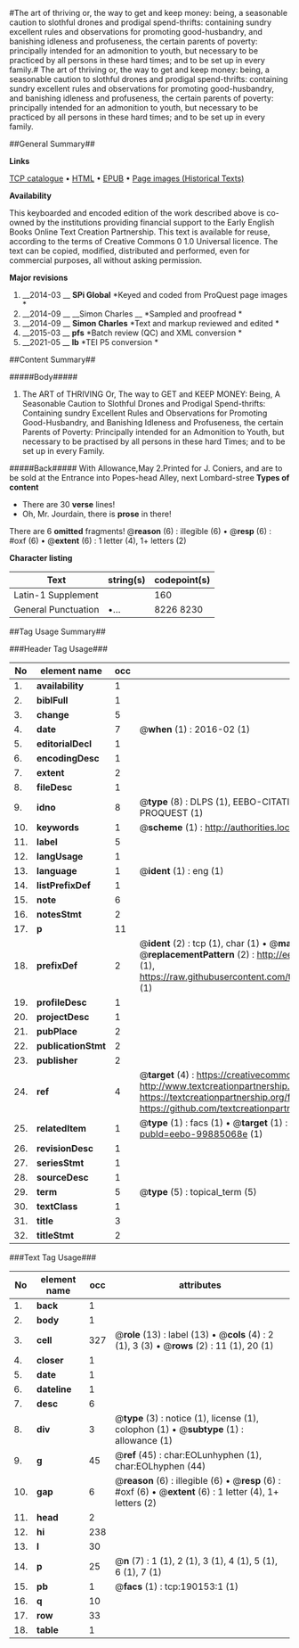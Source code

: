 #The art of thriving or, the way to get and keep money: being, a seasonable caution to slothful drones and prodigal spend-thrifts: containing sundry excellent rules and observations for promoting good-husbandry, and banishing idleness and profuseness, the certain parents of poverty: principally intended for an admonition to youth, but necessary to be practiced by all persons in these hard times; and to be set up in every family.#
The art of thriving or, the way to get and keep money: being, a seasonable caution to slothful drones and prodigal spend-thrifts: containing sundry excellent rules and observations for promoting good-husbandry, and banishing idleness and profuseness, the certain parents of poverty: principally intended for an admonition to youth, but necessary to be practiced by all persons in these hard times; and to be set up in every family.

##General Summary##

**Links**

[TCP catalogue](http://www.ota.ox.ac.uk/tcp/)  • 
[HTML](http://tei.it.ox.ac.uk/tcp/Texts-HTML/free/B17/B17227.html)  • 
[EPUB](http://tei.it.ox.ac.uk/tcp/Texts-EPUB/free/B17/B17227.epub) • 
[Page images (Historical Texts)](https://historicaltexts.jisc.ac.uk/eebo-99885068e)

**Availability**

This keyboarded and encoded edition of the work described above is co-owned by the
    institutions providing financial support to the Early English Books Online Text Creation
    Partnership. This text is available for reuse, according to the terms of  Creative Commons 0 1.0 Universal
    licence. The text can be copied, modified, distributed and performed, even for commercial
    purposes, all without asking permission.

**Major revisions**

1. __2014-03 __ __SPi Global__ *Keyed and coded from ProQuest page images *
1. __2014-09 __ __Simon Charles __ *Sampled and proofread *
1. __2014-09 __ __Simon Charles__ *Text and markup reviewed and edited *
1. __2015-03 __ __pfs__ *Batch review (QC) and XML conversion *
1. __2021-05 __ __lb__ *TEI P5 conversion *

##Content Summary##

#####Body#####

1. The ART of THRIVING Or, The way to GET and KEEP MONEY: Being, A Seasonable Caution to Slothful Drones and Prodigal Spend-thrifts: Containing sundry Excellent Rules and Observations for Promoting Good-Husbandry, and Banishing Idleness and Profuseness, the certain Parents of Poverty: Principally intended for an Admonition to Youth, but necessary to be practised by all persons in these hard Times; and to be set up in every Family.

#####Back#####
With Allowance,May 2.Printed for J. Coniers, and are to be sold at the Entrance into Popes-head Alley, next Lombard-stree
**Types of content**

  * There are 30 **verse** lines!
  * Oh, Mr. Jourdain, there is **prose** in there!

There are 6 **omitted** fragments! 
 @__reason__ (6) : illegible (6)  •  @__resp__ (6) : #oxf (6)  •  @__extent__ (6) : 1 letter (4), 1+ letters (2)

**Character listing**


|Text|string(s)|codepoint(s)|
|---|---|---|
|Latin-1 Supplement| |160|
|General Punctuation|•…|8226 8230|

##Tag Usage Summary##

###Header Tag Usage###

|No|element name|occ|attributes|
|---|---|---|---|
|1.|__availability__|1||
|2.|__biblFull__|1||
|3.|__change__|5||
|4.|__date__|7| @__when__ (1) : 2016-02 (1)|
|5.|__editorialDecl__|1||
|6.|__encodingDesc__|1||
|7.|__extent__|2||
|8.|__fileDesc__|1||
|9.|__idno__|8| @__type__ (8) : DLPS (1), EEBO-CITATION (1), VID (1), EEBO-PROQUEST (1), STC (3), PROQUEST (1)|
|10.|__keywords__|1| @__scheme__ (1) : http://authorities.loc.gov/ (1)|
|11.|__label__|5||
|12.|__langUsage__|1||
|13.|__language__|1| @__ident__ (1) : eng (1)|
|14.|__listPrefixDef__|1||
|15.|__note__|6||
|16.|__notesStmt__|2||
|17.|__p__|11||
|18.|__prefixDef__|2| @__ident__ (2) : tcp (1), char (1)  •  @__matchPattern__ (2) : ([0-9\-]+):([0-9IVX]+) (1), (.+) (1)  •  @__replacementPattern__ (2) : http://eebo.chadwyck.com/downloadtiff?vid=$1&page=$2 (1), https://raw.githubusercontent.com/textcreationpartnership/Texts/master/tcpchars.xml#$1 (1)|
|19.|__profileDesc__|1||
|20.|__projectDesc__|1||
|21.|__pubPlace__|2||
|22.|__publicationStmt__|2||
|23.|__publisher__|2||
|24.|__ref__|4| @__target__ (4) : https://creativecommons.org/publicdomain/zero/1.0/ (1), http://www.textcreationpartnership.org/docs/. (1), https://textcreationpartnership.org/faq/#faq05 (1), https://github.com/textcreationpartnership (1)|
|25.|__relatedItem__|1| @__type__ (1) : facs (1)  •  @__target__ (1) : https://data.historicaltexts.jisc.ac.uk/view?pubId=eebo-99885068e (1)|
|26.|__revisionDesc__|1||
|27.|__seriesStmt__|1||
|28.|__sourceDesc__|1||
|29.|__term__|5| @__type__ (5) : topical_term (5)|
|30.|__textClass__|1||
|31.|__title__|3||
|32.|__titleStmt__|2||


###Text Tag Usage###

|No|element name|occ|attributes|
|---|---|---|---|
|1.|__back__|1||
|2.|__body__|1||
|3.|__cell__|327| @__role__ (13) : label (13)  •  @__cols__ (4) : 2 (1), 3 (3)  •  @__rows__ (2) : 11 (1), 20 (1)|
|4.|__closer__|1||
|5.|__date__|1||
|6.|__dateline__|1||
|7.|__desc__|6||
|8.|__div__|3| @__type__ (3) : notice (1), license (1), colophon (1)  •  @__subtype__ (1) : allowance (1)|
|9.|__g__|45| @__ref__ (45) : char:EOLunhyphen (1), char:EOLhyphen (44)|
|10.|__gap__|6| @__reason__ (6) : illegible (6)  •  @__resp__ (6) : #oxf (6)  •  @__extent__ (6) : 1 letter (4), 1+ letters (2)|
|11.|__head__|2||
|12.|__hi__|238||
|13.|__l__|30||
|14.|__p__|25| @__n__ (7) : 1 (1), 2 (1), 3 (1), 4 (1), 5 (1), 6 (1), 7 (1)|
|15.|__pb__|1| @__facs__ (1) : tcp:190153:1 (1)|
|16.|__q__|10||
|17.|__row__|33||
|18.|__table__|1||
